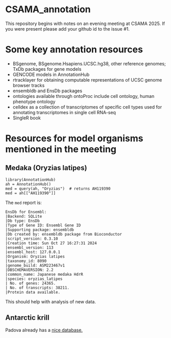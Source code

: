 # CSAMA_annotation

This repository begins with notes on an evening meeting at CSAMA 2025.  If you
were present please add your github id to the issue #1.

# Some key annotation resources

- BSgenome, BSgenome.Hsapiens.UCSC.hg38, other reference genomes; TxDb packages for gene models
- GENCODE models in AnnotationHub
- rtracklayer for obtaining computable representations of UCSC genome browser tracks
- ensembldb and EnsDb packages
- ontologies available through ontoProc include cell ontology, human phenotype ontology
- celldex as a collection of transcriptomes of specific cell types used for annotating transcriptomes in single cell RNA-seq
- SingleR book

# Resources for model organisms mentioned in the meeting

## Medaka (Oryzias latipes)

```
library(AnnotationHub)
ah = AnnotationHub()
med = query(ah, "Oryzias")  # returns AH119390
med = ah[["AH119390"]]
```
The `med` report is:
```
EnsDb for Ensembl:
|Backend: SQLite
|Db type: EnsDb
|Type of Gene ID: Ensembl Gene ID
|Supporting package: ensembldb
|Db created by: ensembldb package from Bioconductor
|script_version: 0.3.10
|Creation time: Sun Oct 27 16:27:31 2024
|ensembl_version: 113
|ensembl_host: 127.0.0.1
|Organism: Oryzias latipes
|taxonomy_id: 8090
|genome_build: ASM223467v1
|DBSCHEMAVERSION: 2.2
|common_name: Japanese medaka HdrR
|species: oryzias_latipes
| No. of genes: 24365.
| No. of transcripts: 38211.
|Protein data available.
```
This should help with analysis of new data.

## Antarctic krill 

Padova already has a [nice database.](https://krilldb2.bio.unipd.it/)

